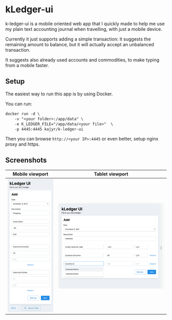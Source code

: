 # kLedger-ui

k-ledger-ui is a mobile oriented web app that I quickly made to help me use my plain text accounting journal when travelling, with just a mobile device.

Currently it just supports adding a simple transaction: it suggests the remaining amount to balance, but it will actually accept an unbalanced transaction.

It suggests also already used accounts and commodities, to make typing from a mobile faster.



## Setup

The easiest way to run this app is by using Docker.

You can run:

```
docker run -d \
	-v "<your folder>:/app/data" \
	-e K_LEDGER_FILE="/app/data/<your file>"  \
	-p 4445:4445 kajyr/k-ledger-ui 
```

Then you can browse `http://<your IP>:4445` or even better, setup nginx proxy and https.

## Screenshots

| Mobile viewport          |  Tablet viewport         |
:-------------------------:|:-------------------------:
   ![](./docs/mobile.png)  |  ![](./docs/tablet.png)
